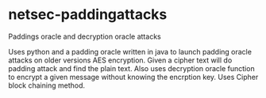 # netsec-paddingattacks
Paddings oracle and decryption oracle attacks


Uses python and a padding oracle written in java to launch padding oracle attacks on older versions AES encryption. Given a cipher text will do padding attack and find the plain text.
Also uses decryption oracle function to encrypt a given message without knowing the encrption key. Uses Cipher block chaining method.
